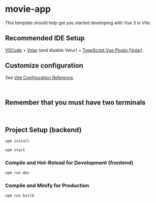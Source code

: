 # movie-app

This template should help get you started developing with Vue 3 in Vite.

## Recommended IDE Setup

[VSCode](https://code.visualstudio.com/) + [Volar](https://marketplace.visualstudio.com/items?itemName=Vue.volar) (and disable Vetur) + [TypeScript Vue Plugin (Volar)](https://marketplace.visualstudio.com/items?itemName=Vue.vscode-typescript-vue-plugin).

## Customize configuration

See [Vite Configuration Reference](https://vitejs.dev/config/).

<br/>

## Remember that you must have two terminals

<br/>

## Project Setup (backend)

```sh
npm install
```
```sh
npm start
```

### Compile and Hot-Reload for Development (frontend)

```sh
npm run dev
```

### Compile and Minify for Production

```sh
npm run build
```
